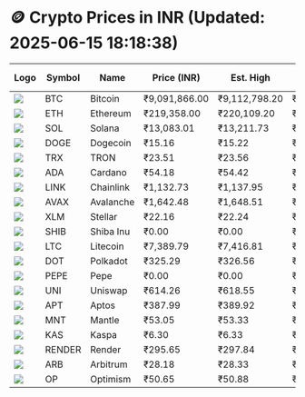 # 🪙 Crypto Prices in INR (Updated: 2025-06-15 18:18:38)

| Logo | Symbol | Name       | Price (INR) | Est. High | Est. Low | Gross Profit | Fees | Net Profit | ROI % |
|------|--------|------------|-------------|-----------|----------|---------------|------|-------------|--------|
| ![](https://coin-images.coingecko.com/coins/images/1/large/bitcoin.png?1696501400) | BTC    | Bitcoin    | ₹9,091,866.00 | ₹9,112,798.20 | ₹9,070,933.80 | ₹461.52 | ₹200.00 | ₹261.52 | 0.26% |
| ![](https://coin-images.coingecko.com/coins/images/279/large/ethereum.png?1696501628) | ETH    | Ethereum   | ₹219,358.00 | ₹220,109.20 | ₹218,606.80 | ₹687.26 | ₹200.00 | ₹487.26 | 0.49% |
| ![](https://coin-images.coingecko.com/coins/images/4128/large/solana.png?1718769756) | SOL    | Solana     | ₹13,083.01 | ₹13,211.73 | ₹12,954.29 | ₹1,987.29 | ₹200.00 | ₹1,787.29 | 1.79% |
| ![](https://coin-images.coingecko.com/coins/images/5/large/dogecoin.png?1696501409) | DOGE   | Dogecoin   | ₹15.16 | ₹15.22 | ₹15.10 | ₹794.70 | ₹200.00 | ₹594.70 | 0.59% |
| ![](https://coin-images.coingecko.com/coins/images/1094/large/tron-logo.png?1696502193) | TRX    | TRON       | ₹23.51 | ₹23.56 | ₹23.46 | ₹421.99 | ₹200.00 | ₹221.99 | 0.22% |
| ![](https://coin-images.coingecko.com/coins/images/975/large/cardano.png?1696502090) | ADA    | Cardano    | ₹54.18 | ₹54.42 | ₹53.94 | ₹906.64 | ₹200.00 | ₹706.64 | 0.71% |
| ![](https://coin-images.coingecko.com/coins/images/877/large/chainlink-new-logo.png?1696502009) | LINK   | Chainlink  | ₹1,132.73 | ₹1,137.95 | ₹1,127.51 | ₹926.20 | ₹200.00 | ₹726.20 | 0.73% |
| ![](https://coin-images.coingecko.com/coins/images/12559/large/Avalanche_Circle_RedWhite_Trans.png?1696512369) | AVAX   | Avalanche  | ₹1,642.48 | ₹1,648.51 | ₹1,636.45 | ₹737.33 | ₹200.00 | ₹537.33 | 0.54% |
| ![](https://coin-images.coingecko.com/coins/images/100/large/fmpFRHHQ_400x400.jpg?1735231350) | XLM    | Stellar    | ₹22.16 | ₹22.24 | ₹22.08 | ₹706.46 | ₹200.00 | ₹506.46 | 0.51% |
| ![](https://coin-images.coingecko.com/coins/images/11939/large/shiba.png?1696511800) | SHIB   | Shiba Inu  | ₹0.00 | ₹0.00 | ₹0.00 | ₹597.53 | ₹200.00 | ₹397.53 | 0.40% |
| ![](https://coin-images.coingecko.com/coins/images/2/large/litecoin.png?1696501400) | LTC    | Litecoin   | ₹7,389.79 | ₹7,416.81 | ₹7,362.77 | ₹733.91 | ₹200.00 | ₹533.91 | 0.53% |
| ![](https://coin-images.coingecko.com/coins/images/12171/large/polkadot.png?1696512008) | DOT    | Polkadot   | ₹325.29 | ₹326.56 | ₹324.02 | ₹785.14 | ₹200.00 | ₹585.14 | 0.59% |
| ![](https://coin-images.coingecko.com/coins/images/29850/large/pepe-token.jpeg?1696528776) | PEPE   | Pepe       | ₹0.00 | ₹0.00 | ₹0.00 | ₹1,573.88 | ₹200.00 | ₹1,373.88 | 1.37% |
| ![](https://coin-images.coingecko.com/coins/images/12504/large/uniswap-logo.png?1720676669) | UNI    | Uniswap    | ₹614.26 | ₹618.55 | ₹609.97 | ₹1,407.62 | ₹200.00 | ₹1,207.62 | 1.21% |
| ![](https://coin-images.coingecko.com/coins/images/26455/large/aptos_round.png?1696525528) | APT    | Aptos      | ₹387.99 | ₹389.92 | ₹386.06 | ₹997.76 | ₹200.00 | ₹797.76 | 0.80% |
| ![](https://coin-images.coingecko.com/coins/images/30980/large/Mantle-Logo-mark.png?1739213200) | MNT    | Mantle     | ₹53.05 | ₹53.33 | ₹52.77 | ₹1,057.40 | ₹200.00 | ₹857.40 | 0.86% |
| ![](https://coin-images.coingecko.com/coins/images/25751/large/kaspa-icon-exchanges.png?1696524837) | KAS    | Kaspa      | ₹6.30 | ₹6.33 | ₹6.27 | ₹860.83 | ₹200.00 | ₹660.83 | 0.66% |
| ![](https://coin-images.coingecko.com/coins/images/11636/large/rndr.png?1696511529) | RENDER | Render     | ₹295.65 | ₹297.84 | ₹293.46 | ₹1,494.60 | ₹200.00 | ₹1,294.60 | 1.29% |
| ![](https://coin-images.coingecko.com/coins/images/16547/large/arb.jpg?1721358242) | ARB    | Arbitrum   | ₹28.18 | ₹28.33 | ₹28.03 | ₹1,070.28 | ₹200.00 | ₹870.28 | 0.87% |
| ![](https://coin-images.coingecko.com/coins/images/25244/large/Optimism.png?1696524385) | OP     | Optimism   | ₹50.65 | ₹50.88 | ₹50.42 | ₹892.41 | ₹200.00 | ₹692.41 | 0.69% |
